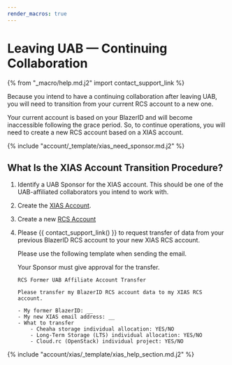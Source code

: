 ```yaml
---
render_macros: true
---
```


# Leaving UAB — Continuing Collaboration

{% from "_macro/help.md.j2" import contact_support_link %}

Because you intend to have a continuing collaboration after leaving UAB, you will need to transition from your current RCS account to a new one.

Your current account is based on your BlazerID and will become inaccessible following the grace period. So, to continue operations, you will need to create a new RCS account based on a XIAS account.

{% include "account/_template/xias_need_sponsor.md.j2" %}

## What Is the XIAS Account Transition Procedure?

1. Identify a UAB Sponsor for the XIAS account. This should be one of the UAB-affiliated collaborators you intend to work with.
1. Create the [XIAS Account](../xias/index.md).
1. Create a new [RCS Account](../rcs/create.md)
1. Please {{ contact_support_link() }} to request transfer of data from your previous BlazerID RCS account to your new XIAS RCS account.

    Please use the following template when sending the email.

    Your Sponsor must give approval for the transfer.

    ```text
    RCS Former UAB Affiliate Account Transfer

    Please transfer my BlazerID RCS account data to my XIAS RCS account.

    - My former BlazerID: __
    - My new XIAS email address: __
    - What to transfer
        - Cheaha storage individual allocation: YES/NO
        - Long-Term Storage (LTS) individual allocation: YES/NO
        - Cloud.rc (OpenStack) individual project: YES/NO
    ```

{% include "account/xias/_template/xias_help_section.md.j2" %}
